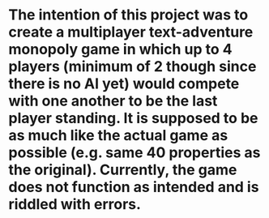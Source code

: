 # The intention of this project was to create a multiplayer text-adventure monopoly game in which up to 4 players (minimum of 2 though since there is no AI yet) would compete with one another to be the last player standing. It is supposed to be as much like the actual game as possible (e.g. same 40 properties as the original). Currently, the game does not function as intended and is riddled with errors.

